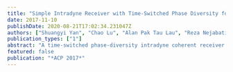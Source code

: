 ```yaml
---
title: "Simple Intradyne Receiver with Time-Switched Phase Diversity for Optical Interconnects"
date: 2017-11-10
publishDate: 2020-08-21T17:02:34.231047Z
authors: ["Shuangyi Yan", "Chao Lu", "Alan Pak Tau Lau", "Reza Nejabati", "Dimitra Simeonidou"]
publication_types: ["1"]
abstract: "A time-switched phase-diversity intradyne coherent receiver is proposed based on an 180°optical hybrid, which requires only half hardware than a traditional coherent receiver. Transmission of 10 Gbaud QPSK signals over 20km SMF is demonstrated successfully."
featured: false
publication: "*ACP 2017*"
---
```



